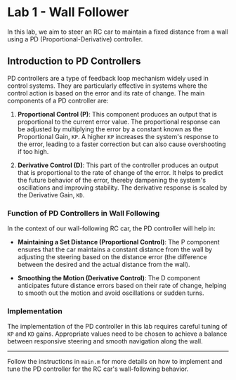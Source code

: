 # Lab 1 - Wall Follower

In this lab, we aim to steer an RC car to maintain a fixed distance from a wall using a PD (Proportional-Derivative) controller.

## Introduction to PD Controllers

PD controllers are a type of feedback loop mechanism widely used in control systems. They are particularly effective in systems where the control action is based on the error and its rate of change. The main components of a PD controller are:

1. **Proportional Control (P)**: This component produces an output that is proportional to the current error value. The proportional response can be adjusted by multiplying the error by a constant known as the Proportional Gain, `KP`. A higher `KP` increases the system's response to the error, leading to a faster correction but can also cause overshooting if too high.

2. **Derivative Control (D)**: This part of the controller produces an output that is proportional to the rate of change of the error. It helps to predict the future behavior of the error, thereby dampening the system's oscillations and improving stability. The derivative response is scaled by the Derivative Gain, `KD`.

### Function of PD Controllers in Wall Following

In the context of our wall-following RC car, the PD controller will help in:

- **Maintaining a Set Distance (Proportional Control)**: The P component ensures that the car maintains a constant distance from the wall by adjusting the steering based on the distance error (the difference between the desired and the actual distance from the wall).

- **Smoothing the Motion (Derivative Control)**: The D component anticipates future distance errors based on their rate of change, helping to smooth out the motion and avoid oscillations or sudden turns.

### Implementation

The implementation of the PD controller in this lab requires careful tuning of `KP` and `KD` gains. Appropriate values need to be chosen to achieve a balance between responsive steering and smooth navigation along the wall.

---

Follow the instructions in `main.m` for more details on how to implement and tune the PD controller for the RC car's wall-following behavior.
